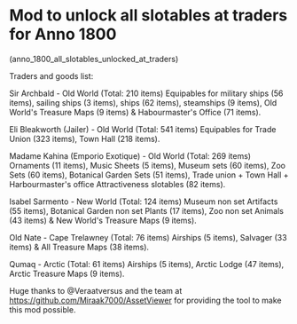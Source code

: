 # Mod to unlock all slotables at traders for Anno 1800
(anno_1800_all_slotables_unlocked_at_traders)

Traders and goods list:

Sir Archbald - Old World (Total: 210 items)
	Equipables for military ships (56 items),
	sailing ships (3 items), 
	ships (62 items), 
	steamships (9 items), 
	Old World's Treasure Maps (9 items) 
	& Habourmaster's Office (71 items). 

Eli Bleakworth (Jailer) - Old World (Total: 541 items)
	Equipables for Trade Union (323 items), 
	Town Hall (218 items).
  
Madame Kahina (Emporio Exotique) - Old World (Total: 269 items)
	Ornaments (11 items), 
	Music Sheets (5 items), 
	Museum sets (60 items), 
	Zoo Sets (60 items), 
	Botanical Garden Sets (51 items), 
	Trade union + Town Hall + Harbourmaster's office Attractiveness slotables (82 items). 

Isabel Sarmento - New World (Total: 124 items)
	Museum non set Artifacts (55 items), 
	Botanical Garden non set Plants (17 items), 
	Zoo non set Animals (43 items) & New World's Treasure Maps (9 items). 

Old Nate - Cape Trelawney (Total: 76 items)
	Airships (5 items), 
	Salvager (33 items) 
	& All Treasure Maps (38 items).

Qumaq - Arctic (Total: 61 items)
	Airships (5 items), 
	Arctic Lodge (47 items), 
	Arctic Treasure Maps (9 items).

Huge thanks to @Veraatversus and the team at https://github.com/Miraak7000/AssetViewer for providing the tool to make this mod possible.
